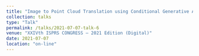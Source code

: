 ```yaml
---
title: "Image to Point Cloud Translation using Conditional Generative Adversarial Network for Airborne LiDAR data"
collection: talks
type: "Talk"
permalink: /talks/2021-07-07-talk-6
venue: "XXIVth ISPRS CONGRESS – 2021 Edition (Digital)"
date: 2021-07-07
location: "on-line"
---
```


<script async class="speakerdeck-embed" data-id="64233f55a59243518ce789c10838af9a" data-ratio="1.33333333333333" src="//speakerdeck.com/assets/embed.js"></script>